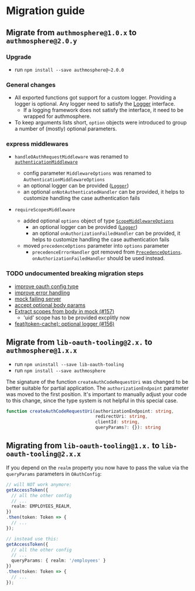 # Migration guide

## Migrate from `authmosphere@1.0.x` to `authmosphere@2.0.y`

### Upgrade

* run `npm install --save authmosphere@~2.0.0`

### General changes

* All exported functions got support for a custom logger. Providing a logger is optional.
  Any logger need to satisfy the [Logger](./src/types/Logger.ts) interface.
  * If a logging framework does not satisfy the interface, it need to be wrapped for authmosphere.
* To keep arguments lists short, `option` objects were introduced to group a number of (mostly) optional parameters.


### express middlewares

* `handleOAuthRequestMiddleware` was renamed to [`authenticationMiddleware`](./src/express-tooling.ts)
  * config parameter `MiddlewareOptions` was renamed to `AuthenticationMiddlewareOptions`
  * an optional logger can be provided ([`Logger`](./src/types/Logger.ts))
  * an optional `onNotAuthenticatedHandler` can be provided, it helps to customize handling the case authentication fails

* `requireScopesMiddleware`
  * added optional `options` object of type [`ScopeMiddlewareOptions`](./src/types/ScopeMiddlewareOptions.ts)
    * an optional logger can be provided ([`Logger`](./src/types/Logger.ts))
    * an optional `onAuthorizationFailedHandler` can be provided, it helps to customize handling the case authentication fails
  * moved `precedenceOptions` parameter into `options` parameter
    * `precedenceErrorHandler` got removed from [`PrecedenceOptions`](./src/types/Precedence.ts).
      `onAuthorizationFailedHandler` should be used instead.

### TODO undocumented breaking migration steps

* [improve oauth config type](https://github.com/zalando-incubator/authmosphere/commit/4fd53430ccb19cb2553d0114e0b748e062202a14)
* [improve error handling](https://github.com/zalando-incubator/authmosphere/commit/afdcfa9a8619c0be4c39a22fd9353d086aa0364d)
* [mock failing server](https://github.com/zalando-incubator/authmosphere/commit/2a68e18bcc08d1b3e2fdfc7f5472e99bc28a1a16)
* [accept optional body params](https://github.com/zalando-incubator/authmosphere/commit/25aee2978dded718d93849c829411c65624a98f6)
* [Extract scopes from body in mock (#157) ](https://github.com/zalando-incubator/authmosphere/commit/d3961030cf1a5d498b6d960e26f4bb08d3a440a0)
  * 'uid' scope has to be provided excplitly now
* [feat(token-cache): optional logger (#156) ](https://github.com/zalando-incubator/authmosphere/commit/1f7e8103f957aa19c792154e1cf2601e9117065d)

## Migrate from `lib-oauth-tooling@2.x.` to `authmosphere@1.x.x`

* run `npm uninstall --save lib-oauth-tooling`
* run `npm install --save authmosphere`

The signature of the function `createAuthCodeRequestUri` was changed to be better suitable for partial application. The `authorizationEndpoint` parameter was moved to the first position.
It's important to manually adjust your code to this change, since the type system is not helpful in this special case.

```typescript
function createAuthCodeRequestUri(authorizationEndpoint: string,
                                  redirectUri: string,
                                  clientId: string,
                                  queryParams?: {}): string
```

## Migrating from `lib-oauth-tooling@1.x.` to `lib-oauth-tooling@2.x.x`

If you depend on the `realm` property you now have to pass the value via the `queryParams` parameters in `OAuthConfig`:

```typescript
// will NOT work anymore:
getAccessToken({
  // all the other config
  // ...
  realm: EMPLOYEES_REALM,
})
.then(token: Token => {
  // ...
});

// instead use this:
getAccessToken({
  // all the other config
  // ...
  queryParams: { realm: '/employees' }
})
.then(token: Token => {
  // ...
});
```

